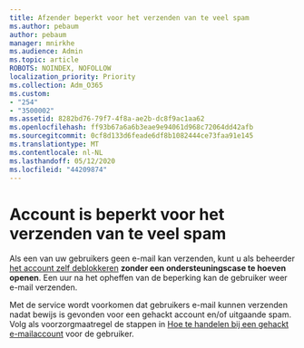 ```yaml
---
title: Afzender beperkt voor het verzenden van te veel spam
ms.author: pebaum
author: pebaum
manager: mnirkhe
ms.audience: Admin
ms.topic: article
ROBOTS: NOINDEX, NOFOLLOW
localization_priority: Priority
ms.collection: Adm_O365
ms.custom:
- "254"
- "3500002"
ms.assetid: 8282bd76-79f7-4f8a-ae2b-dc8f9ac1aa62
ms.openlocfilehash: ff93b67a6a6b3eae9e94061d968c72064dd42afb
ms.sourcegitcommit: 0cf8d133d6feade6df8b1082444ce73faa91e145
ms.translationtype: MT
ms.contentlocale: nl-NL
ms.lasthandoff: 05/12/2020
ms.locfileid: "44209874"
---
```

# <a name="account-is-restricted-for-sending-too-much-spam"></a>Account is beperkt voor het verzenden van te veel spam

Als een van uw gebruikers geen e-mail kan verzenden, kunt u als beheerder [het account zelf deblokkeren](https://protection.office.com/?hash=/restrictedusers) **zonder een ondersteuningscase te hoeven openen**. Een uur na het opheffen van de beperking kan de gebruiker weer e-mail verzenden.

Met de service wordt voorkomen dat gebruikers e-mail kunnen verzenden nadat bewijs is gevonden voor een gehackt account en/of uitgaande spam. Volg als voorzorgmaatregel de stappen in [Hoe te handelen bij een gehackt e-mailaccount](https://docs.microsoft.com/office365/securitycompliance/responding-to-a-compromised-email-account) voor de gebruiker.
